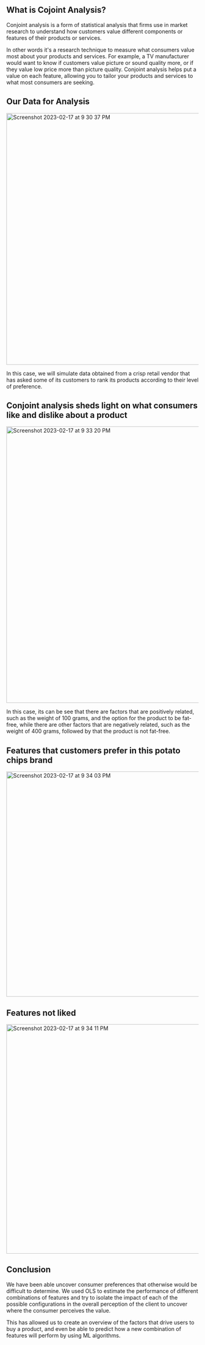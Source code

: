 ## What is Cojoint Analysis?
Conjoint analysis is a form of statistical analysis that firms use in market research to understand how customers value different components or features of their products or services. 

In other words it's a research technique to measure what consumers value most about your products and services. For example, a TV manufacturer would want to know if customers value picture or sound quality more, or if they value low price more than picture quality. Conjoint analysis helps put a value on each feature, allowing you to tailor your products and services to what most consumers are seeking.

## Our Data for Analysis

<img width="657" alt="Screenshot 2023-02-17 at 9 30 37 PM" src="https://user-images.githubusercontent.com/80999165/219827386-9f5c9eda-b9fb-4864-93be-fbe490f0fefb.png">

In this case, we will simulate data obtained from a crisp retail vendor that has asked some of its customers to rank its products according to their level of preference. 

## Conjoint analysis sheds light on what consumers like and dislike about a product

<img width="722" alt="Screenshot 2023-02-17 at 9 33 20 PM" src="https://user-images.githubusercontent.com/80999165/219827883-c307544b-1e1d-455b-b070-7ba279d07a76.png">

In this case, its can be see that there are factors that are positively related, such as the weight of 100 grams, and the option for the product to be fat-free, while there are other factors that are negatively related, such as the weight of 400 grams, followed by that the product is not fat-free. 

## Features that customers prefer in this potato chips brand

<img width="588" alt="Screenshot 2023-02-17 at 9 34 03 PM" src="https://user-images.githubusercontent.com/80999165/219828271-98b214e3-0951-4075-821d-e383a54a20ce.png">

## Features not liked 

<img width="599" alt="Screenshot 2023-02-17 at 9 34 11 PM" src="https://user-images.githubusercontent.com/80999165/219828473-e9f2b8cf-3f53-4041-bca4-d056c947aa53.png">

## Conclusion
We have been able uncover consumer preferences that otherwise would be difficult to determine. We used OLS to estimate the performance of different combinations of features and try to isolate the impact of each of the possible configurations in the overall perception of the client to uncover where the consumer perceives the value. 

This has allowed us to create an overview of the factors that drive users to buy a product, and even be able to predict how a new combination of features will perform by using ML algorithms. 
